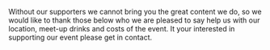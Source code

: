 Without our supporters we cannot bring you the great content we do, so we would like to thank those below
 who we are pleased to say help us with our location, meet-up drinks and costs of the event. It your interested 
 in supporting our event please get in contact.